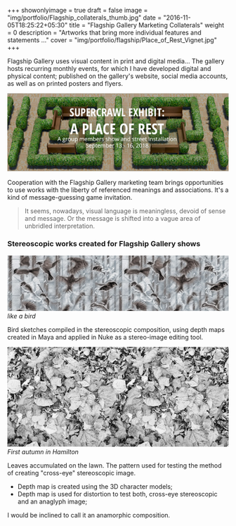 +++
showonlyimage = true
draft = false
image = "img/portfolio/Flagship_collaterals_thumb.jpg"
date = "2016-11-05T18:25:22+05:30"
title = "Flagship Gallery Marketing Collaterals"
weight = 0
description = "Artworks that bring more individual features and statements ..."
cover = "img/portfolio/flagship/Place_of_Rest_Vignet.jpg"
+++

Flagship Gallery uses visual content in print and digital media...
The gallery hosts recurring monthly events, for which I have developed digital and physical content; published on the gallery's website, social media accounts, as well as on printed posters and flyers.
<!--more-->

![sample image](/img/portfolio/flagship/Flagship-slider.jpg)

Cooperation with the Flagship Gallery marketing team brings opportunities to use works with the liberty of referenced meanings and associations. It's a kind of message-guessing game invitation.

> It seems, nowadays, visual language is meaningless, devoid of sense and message. Or the message is shifted into a vague area of unbridled interpretation.

### Stereoscopic works created for Flagship Gallery shows

![sample image](/img/portfolio/flagship/Birds_crossedeyel.jpg)
_like a bird_

Bird sketches compiled in the stereoscopic composition, using depth maps created in Maya and applied in Nuke as a stereo-image editing tool.

![sample image](/img/portfolio/flagship/Leaves_crosseye.jpg)
_First autumn in Hamilton_

Leaves accumulated on the lawn. The pattern used for testing the method of creating "cross-eye" stereoscopic image.

* Depth map is created using the 3D character models;
* Depth map is used for distortion to test both, cross-eye stereoscopic and an anaglyph image;

I would be inclined to call it an anamorphic composition.
